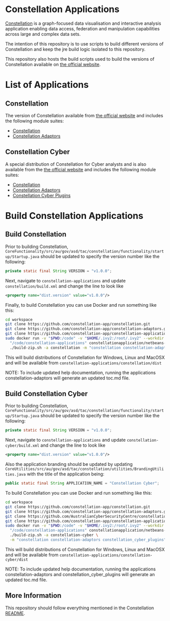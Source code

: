 # Constellation Applications

[Constellation](https://github.com/constellation-app/constellation) is a
graph-focused data visualisation and interactive analysis application enabling
data access, federation and manipulation capabilities across large and complex
data sets.

The intention of this repository is to use scripts to build different versions
of Constellation and keep the jre build logic isolated to this repository.

This repository also hosts the build scripts used to build the versions of
Constellation available on [the official website](https://constellation-app.com).

# List of Applications

## Constellation

The version of Constellation available from
[the official website](https://constellation-app.com) and includes the following
module suites:
  * [Constellation](https://github.com/constellation-app/constellation)
  * [Constellation Adaptors](https://github.com/constellation-app/constellation-adaptors)

## Constellation Cyber

A special distribution of Constellation for Cyber analysts and is also available
from the [the official website](https://constellation-app.com) and includes the
following module suites:
  * [Constellation](https://github.com/constellation-app/constellation)
  * [Constellation Adaptors](https://github.com/constellation-app/constellation-adaptors)
  * [Constellation Cyber Plugins](https://github.com/AustralianCyberSecurityCentre/constellation_cyber_plugins)

# Build Constellation Applications

## Build Constellation

Prior to building Constellation, `CoreFunctionality/src/au/gov/asd/tac/constellation/functionality/startup/Startup.java`
should be updated to specify the version number like the following:

```java
private static final String VERSION = "v1.0.0";
```

Next, navigate to `constellation-applications` and update
`constellation/build.xml` and change the line to look like

```xml
<property name="dist.version" value="v1.0.0"/>
```

Finally, to build Constellation you can use Docker and run something like this:

```bash
cd workspace
git clone https://github.com/constellation-app/constellation.git
git clone https://github.com/constellation-app/constellation-adaptors.git
git clone https://github.com/constellation-app/constellation-applications.git
sudo docker run -v "$PWD:/code" -v "$HOME/.ivy2:/root/.ivy2" --workdir \
  "/code/constellation-applications" constellationapplication/netbeans-runner:21.0.1 \
  ./build-zip.sh -a constellation -m "constellation constellation-adaptors"
```

This will build distributions of Constellation for Windows, Linux and MacOSX and will be available from `constellation-applications/constellation/dist`

NOTE: To include updated help documentation, running the applications constellation-adaptors will generate an updated toc.md file.

## Build Constellation Cyber

Prior to building Constellation, `CoreFunctionality/src/au/gov/asd/tac/constellation/functionality/startup/Startup.java`
should be updated to specify the version number like the following:

```java
private static final String VERSION = "v1.0.0";
```

Next, navigate to `constellation-applications` and update
`constellation-cyber/build.xml` and change the line to look like

```xml
<property name="dist.version" value="v1.0.0"/>
```

Also the application branding should be updated by updating `CoreUtilities/src/au/gov/asd/tac/constellation/utilities/BrandingUtilities.java`
with the title of the application being:

```java
public static final String APPLICATION_NAME = "Constellation Cyber";
```

To build Constellation you can use Docker and run something like this:

```bash
cd workspace
git clone https://github.com/constellation-app/constellation.git
git clone https://github.com/constellation-app/constellation-adaptors.git
git clone https://github.com/AustralianCyberSecurityCentre/constellation_cyber_plugins.git
git clone https://github.com/constellation-app/constellation-applications.git
sudo docker run -v "$PWD:/code" -v "$HOME/.ivy2:/root/.ivy2" --workdir \
  "/code/constellation-applications" constellationapplication/netbeans-runner:21.0.1 \
  ./build-zip.sh -a constellation-cyber \
  -m "constellation constellation-adaptors constellation_cyber_plugins"
```

This will build distributions of Constellation for Windows, Linux and MacOSX and will be available from `constellation-applications/constellation-cyber/dist`

NOTE: To include updated help documentation, running the applications constellation-adaptors and constellation_cyber_plugins will generate an updated toc.md file.

## More Information

This repository should follow everything mentioned in the Constellation
[README](https://github.com/constellation-app/constellation/blob/master/README.md).
